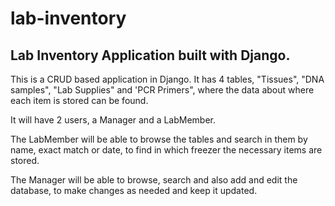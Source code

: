 # lab-inventory
Lab Inventory Application built with Django.
---

This is a CRUD based application in Django. It has 4 tables, "Tissues", "DNA samples", "Lab Supplies" and 'PCR Primers", where the data about where each item is stored can be found.

It will have 2 users, a Manager and a LabMember.

The LabMember will be able to browse the tables and search in them by name, exact match or date, to find in which freezer the necessary items are stored.

The Manager will be able to browse, search and also add and edit the database, to make changes as needed and keep it updated.
